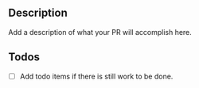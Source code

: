 ## Description

Add a description of what your PR will accomplish here.

## Todos

- [ ] Add todo items if there is still work to be done.
